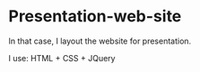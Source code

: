 # Presentation-web-site

In that case, I layout the website for presentation.

I use:
HTML + CSS + JQuery

